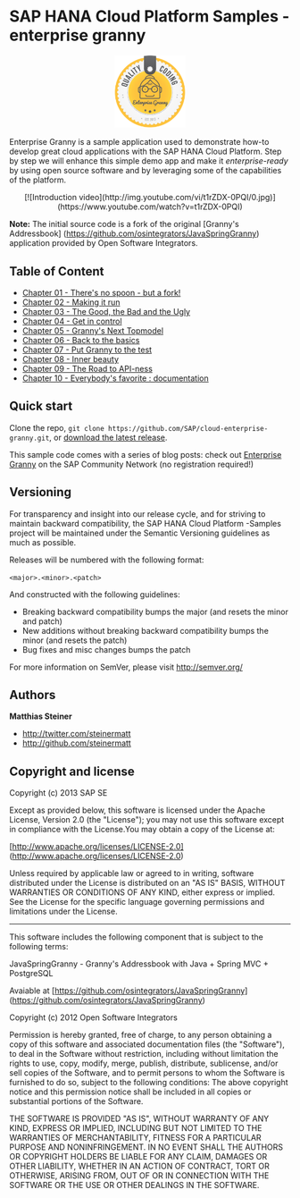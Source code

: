 SAP HANA Cloud Platform Samples - enterprise granny
========

<p align="center">
  <img src="/doc/ensw_granny_logo_web.png" width="25%">
</p>

Enterprise Granny is a sample application used to demonstrate how-to develop great cloud applications with the SAP HANA Cloud Platform. Step by step we will enhance this simple demo app and make it _enterprise-ready_ by using open source software and by leveraging some of the capabilities of the platform.

<p align="center">
[![Introduction video](http://img.youtube.com/vi/t1rZDX-0PQI/0.jpg)](https://www.youtube.com/watch?v=t1rZDX-0PQI)
<p align="center">

**Note:** The initial source code is a fork of the original [Granny's Addressbook]  (https://github.com/osintegrators/JavaSpringGranny) application provided by Open Software Integrators. 

Table of Content
-----------

+ [Chapter 01 - There's no spoon - but a fork! ](/doc/01.md)
+ [Chapter 02 - Making it run](/doc/02.md)
+ [Chapter 03 - The Good, the Bad and the Ugly](/doc/03.md)
+ [Chapter 04 - Get in control](/doc/04.md)
+ [Chapter 05 - Granny's Next Topmodel](/doc/05.md)
+ [Chapter 06 - Back to the basics](/doc/06.md)
+ [Chapter 07 - Put Granny to the test](/doc/07.md)
+ [Chapter 08 - Inner beauty](/doc/08.md)
+ [Chapter 09 - The Road to API-ness](/doc/09.md)
+ [Chapter 10 - Everybody's favorite : documentation](/doc/10.md)

Quick start
-----------

Clone the repo, `git clone https://github.com/SAP/cloud-enterprise-granny.git`, or [download the latest release](https://github.com/SAP/cloud-enterprise-granny/archive/master.zip).

This sample code comes with a series of blog posts: check out [Enterprise Granny](http://scn.sap.com/docs/DOC-42001) on the SAP Community Network (no registration required!)


Versioning
----------

For transparency and insight into our release cycle, and for striving to maintain backward compatibility, the SAP HANA Cloud Platform -Samples project will be maintained under the Semantic Versioning guidelines as much as possible.

Releases will be numbered with the following format:

`<major>.<minor>.<patch>`

And constructed with the following guidelines:

* Breaking backward compatibility bumps the major (and resets the minor and patch)
* New additions without breaking backward compatibility bumps the minor (and resets the patch)
* Bug fixes and misc changes bumps the patch

For more information on SemVer, please visit http://semver.org/


Authors
-------

**Matthias Steiner**

+ http://twitter.com/steinermatt
+ http://github.com/steinermatt


Copyright and license
---------------------

Copyright (c) 2013 SAP SE

Except as provided below, this software is licensed under the Apache License, Version 2.0 (the "License"); you may not use this software except in compliance with the License.You may obtain a copy of the License at:

[http://www.apache.org/licenses/LICENSE-2.0] (http://www.apache.org/licenses/LICENSE-2.0)

Unless required by applicable law or agreed to in writing, software distributed under the License is distributed on an "AS IS" BASIS, WITHOUT WARRANTIES OR CONDITIONS OF ANY KIND, either express or implied. See the License for the specific language governing permissions and limitations under the License.

- - -

This software includes the following component that is subject to the following terms: 

JavaSpringGranny - Granny's Addressbook with Java + Spring MVC + PostgreSQL

Avaiable at [https://github.com/osintegrators/JavaSpringGranny] (https://github.com/osintegrators/JavaSpringGranny)

Copyright (c) 2012 Open Software Integrators

Permission is hereby granted, free of charge, to any person obtaining a copy of this software and associated documentation files (the "Software"), to deal in the Software without restriction, including without limitation the rights to use, copy, modify, merge, publish, distribute, sublicense, and/or sell copies of the Software, and to permit persons to whom the Software is furnished to do so, subject to the following conditions:
The above copyright notice and this permission notice shall be included in all copies or substantial portions of the Software.

THE SOFTWARE IS PROVIDED "AS IS", WITHOUT WARRANTY OF ANY KIND, EXPRESS OR IMPLIED, INCLUDING BUT NOT LIMITED TO THE WARRANTIES OF MERCHANTABILITY, FITNESS FOR A PARTICULAR PURPOSE AND NONINFRINGEMENT. IN NO EVENT SHALL THE AUTHORS OR COPYRIGHT HOLDERS BE LIABLE FOR ANY CLAIM, DAMAGES OR OTHER LIABILITY, WHETHER IN AN ACTION OF CONTRACT, TORT OR OTHERWISE, ARISING FROM, OUT OF OR IN CONNECTION WITH THE SOFTWARE OR THE USE OR OTHER DEALINGS IN THE SOFTWARE.

